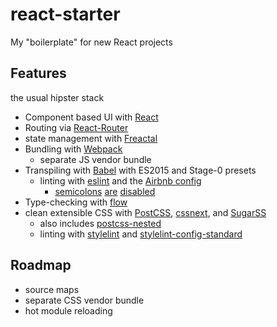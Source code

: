 # react-starter
My "boilerplate" for new React projects

## Features
the usual hipster stack

* Component based UI with [React][react]
* Routing via [React-Router][rr]
* state management with [Freactal][freactal]
* Bundling with [Webpack][webpack]
  * separate JS vendor bundle
* Transpiling with [Babel][babel] with ES2015 and Stage-0 presets
  * linting with [eslint][eslint] and the [Airbnb config][airbnb]
    * [semicolons][semi1] [are][semi2] [disabled][semi3]
* Type-checking with [flow][flow]
* clean extensible CSS with [PostCSS][postcss], [cssnext][cssnext], and [SugarSS][sugarss]
  * also includes [postcss-nested][nested]
  * linting with [stylelint][stylint] and [stylelint-config-standard][stylconf]

[react]: https://reactjs.org
[rr]: https://reacttraining.com/react-router/web/
[freactal]: https://github.com/FormidableLabs/freactal
[webpack]: https://webpack.js.org
[babel]: https://babeljs.io
[eslint]: http://eslint.org/
[airbnb]: https://github.com/airbnb/javascript
[semi1]: http://blog.izs.me/post/2353458699/an-open-letter-to-javascript-leaders-regarding
[semi2]: http://inimino.org/~inimino/blog/javascript_semicolons
[semi3]: https://www.youtube.com/watch?v=gsfbh17Ax9I
[flow]: https://flow.org/
[postcss]: http://postcss.org
[cssnext]: https://cssnext.io
[sugarss]: https://github.com/postcss/sugarss
[nested]: https://github.com/postcss/postcss-nested
[stylint]: https://stylelint.io
[stylconf]: https://github.com/stylelint/stylelint-config-standard

## Roadmap
* source maps
* separate CSS vendor bundle
* hot module reloading
